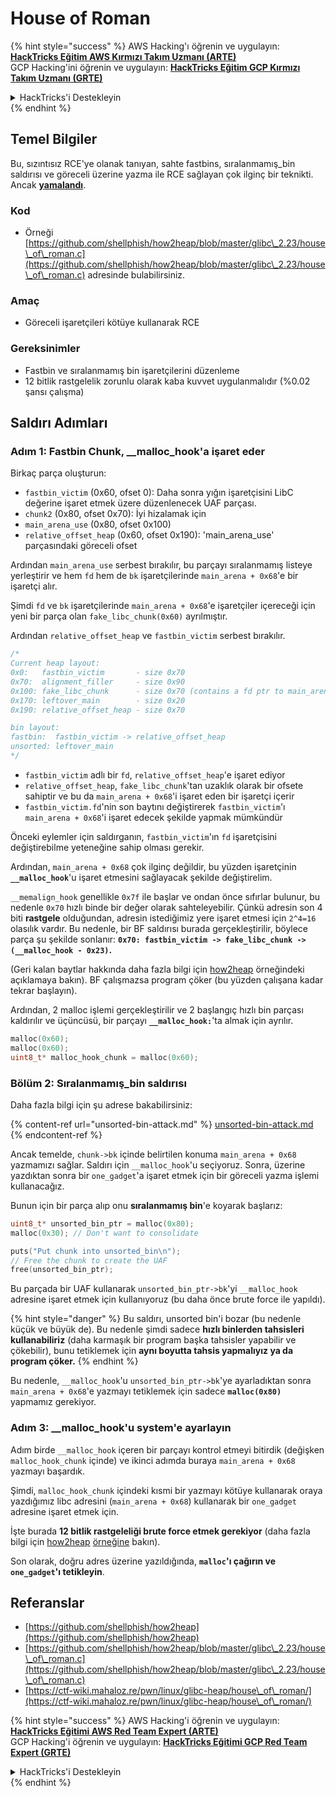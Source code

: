 # House of Roman

{% hint style="success" %}
AWS Hacking'ı öğrenin ve uygulayın:<img src="/.gitbook/assets/arte.png" alt="" data-size="line">[**HackTricks Eğitim AWS Kırmızı Takım Uzmanı (ARTE)**](https://training.hacktricks.xyz/courses/arte)<img src="/.gitbook/assets/arte.png" alt="" data-size="line">\
GCP Hacking'ini öğrenin ve uygulayın: <img src="/.gitbook/assets/grte.png" alt="" data-size="line">[**HackTricks Eğitim GCP Kırmızı Takım Uzmanı (GRTE)**<img src="/.gitbook/assets/grte.png" alt="" data-size="line">](https://training.hacktricks.xyz/courses/grte)

<details>

<summary>HackTricks'i Destekleyin</summary>

* [**Abonelik planlarını**](https://github.com/sponsors/carlospolop) kontrol edin!
* 💬 [**Discord grubuna**](https://discord.gg/hRep4RUj7f) katılın veya [**telegram grubuna**](https://t.me/peass) katılın veya bizi **Twitter** 🐦 [**@hacktricks\_live**](https://twitter.com/hacktricks\_live)** takip edin.**
* **Hacking püf noktalarını paylaşarak PR'ler göndererek HackTricks ve HackTricks Cloud github depolarına katkıda bulunun.**

</details>
{% endhint %}

## Temel Bilgiler

Bu, sızıntısız RCE'ye olanak tanıyan, sahte fastbins, sıralanmamış\_bin saldırısı ve göreceli üzerine yazma ile RCE sağlayan çok ilginç bir teknikti. Ancak [**yamalandı**](https://sourceware.org/git/?p=glibc.git;a=commitdiff;h=b90ddd08f6dd688e651df9ee89ca3a69ff88cd0c).

### Kod

* Örneği [https://github.com/shellphish/how2heap/blob/master/glibc\_2.23/house\_of\_roman.c](https://github.com/shellphish/how2heap/blob/master/glibc\_2.23/house\_of\_roman.c) adresinde bulabilirsiniz.

### Amaç

* Göreceli işaretçileri kötüye kullanarak RCE

### Gereksinimler

* Fastbin ve sıralanmamış bin işaretçilerini düzenleme
* 12 bitlik rastgelelik zorunlu olarak kaba kuvvet uygulanmalıdır (%0.02 şansı çalışma)

## Saldırı Adımları

### Adım 1: Fastbin Chunk, \_\_malloc\_hook'a işaret eder

Birkaç parça oluşturun:

* `fastbin_victim` (0x60, ofset 0): Daha sonra yığın işaretçisini LibC değerine işaret etmek üzere düzenlenecek UAF parçası.
* `chunk2` (0x80, ofset 0x70): İyi hizalamak için
* `main_arena_use` (0x80, ofset 0x100)
* `relative_offset_heap` (0x60, ofset 0x190): 'main\_arena\_use' parçasındaki göreceli ofset

Ardından `main_arena_use` serbest bırakılır, bu parçayı sıralanmamış listeye yerleştirir ve hem `fd` hem de `bk` işaretçilerinde `main_arena + 0x68`'e bir işaretçi alır.

Şimdi `fd` ve `bk` işaretçilerinde `main_arena + 0x68`'e işaretçiler içereceği için yeni bir parça olan `fake_libc_chunk(0x60)` ayrılmıştır.

Ardından `relative_offset_heap` ve `fastbin_victim` serbest bırakılır.
```c
/*
Current heap layout:
0x0:   fastbin_victim       - size 0x70
0x70:  alignment_filler     - size 0x90
0x100: fake_libc_chunk      - size 0x70 (contains a fd ptr to main_arena + 0x68)
0x170: leftover_main        - size 0x20
0x190: relative_offset_heap - size 0x70

bin layout:
fastbin:  fastbin_victim -> relative_offset_heap
unsorted: leftover_main
*/
```
* `fastbin_victim` adlı bir `fd`, `relative_offset_heap`'e işaret ediyor
* `relative_offset_heap`, `fake_libc_chunk`'tan uzaklık olarak bir ofsete sahiptir ve bu da `main_arena + 0x68`'i işaret eden bir işaretçi içerir
* `fastbin_victim.fd`'nin son baytını değiştirerek `fastbin_victim`'ı `main_arena + 0x68`'i işaret edecek şekilde yapmak mümkündür

Önceki eylemler için saldırganın, `fastbin_victim`'ın `fd` işaretçisini değiştirebilme yeteneğine sahip olması gerekir.

Ardından, `main_arena + 0x68` çok ilginç değildir, bu yüzden işaretçinin **`__malloc_hook`**'u işaret etmesini sağlayacak şekilde değiştirelim.

`__memalign_hook` genellikle `0x7f` ile başlar ve ondan önce sıfırlar bulunur, bu nedenle `0x70` hızlı binde bir değer olarak sahteleyebilir. Çünkü adresin son 4 biti **rastgele** olduğundan, adresin istediğimiz yere işaret etmesi için `2^4=16` olasılık vardır. Bu nedenle, bir BF saldırısı burada gerçekleştirilir, böylece parça şu şekilde sonlanır: **`0x70: fastbin_victim -> fake_libc_chunk -> (__malloc_hook - 0x23)`.**

(Geri kalan baytlar hakkında daha fazla bilgi için [how2heap](https://github.com/shellphish/how2heap/blob/master/glibc\_2.23/house\_of\_roman.c) örneğindeki açıklamaya bakın). BF çalışmazsa program çöker (bu yüzden çalışana kadar tekrar başlayın).

Ardından, 2 malloc işlemi gerçekleştirilir ve 2 başlangıç ​​hızlı bin parçası kaldırılır ve üçüncüsü, bir parçayı **`__malloc_hook:`**'ta almak için ayrılır.
```c
malloc(0x60);
malloc(0x60);
uint8_t* malloc_hook_chunk = malloc(0x60);
```
### Bölüm 2: Sıralanmamış\_bin saldırısı

Daha fazla bilgi için şu adrese bakabilirsiniz:

{% content-ref url="unsorted-bin-attack.md" %}
[unsorted-bin-attack.md](unsorted-bin-attack.md)
{% endcontent-ref %}

Ancak temelde, `chunk->bk` içinde belirtilen konuma `main_arena + 0x68` yazmamızı sağlar. Saldırı için `__malloc_hook`'u seçiyoruz. Sonra, üzerine yazdıktan sonra bir `one_gadget`'a işaret etmek için bir göreceli yazma işlemi kullanacağız.

Bunun için bir parça alıp onu **sıralanmamış bin**'e koyarak başlarız:
```c
uint8_t* unsorted_bin_ptr = malloc(0x80);
malloc(0x30); // Don't want to consolidate

puts("Put chunk into unsorted_bin\n");
// Free the chunk to create the UAF
free(unsorted_bin_ptr);
```
Bu parçada bir UAF kullanarak `unsorted_bin_ptr->bk`'yi `__malloc_hook` adresine işaret etmek için kullanıyoruz (bu daha önce brute force ile yapıldı).

{% hint style="danger" %}
Bu saldırı, unsorted bin'i bozar (bu nedenle küçük ve büyük de). Bu nedenle şimdi sadece **hızlı binlerden tahsisleri kullanabiliriz** (daha karmaşık bir program başka tahsisler yapabilir ve çökebilir), bunu tetiklemek için **aynı boyutta tahsis yapmalıyız ya da program çöker.**
{% endhint %}

Bu nedenle, `__malloc_hook`'u `unsorted_bin_ptr->bk`'ye ayarladıktan sonra `main_arena + 0x68`'e yazmayı tetiklemek için sadece **`malloc(0x80)`** yapmamız gerekiyor.

### Adım 3: \_\_malloc\_hook'u system'e ayarlayın

Adım birde `__malloc_hook` içeren bir parçayı kontrol etmeyi bitirdik (değişken `malloc_hook_chunk` içinde) ve ikinci adımda buraya `main_arena + 0x68` yazmayı başardık.

Şimdi, `malloc_hook_chunk` içindeki kısmi bir yazmayı kötüye kullanarak oraya yazdığımız libc adresini (`main_arena + 0x68`) kullanarak bir `one_gadget` adresine işaret etmek için.

İşte burada **12 bitlik rastgeleliği brute force etmek gerekiyor** (daha fazla bilgi için [how2heap](https://github.com/shellphish/how2heap/blob/master/glibc\_2.23/house\_of\_roman.c) [örneğine](https://github.com/shellphish/how2heap/blob/master/glibc\_2.23/house\_of\_roman.c) bakın).

Son olarak, doğru adres üzerine yazıldığında, **`malloc`'ı çağırın ve `one_gadget`'ı tetikleyin**.

## Referanslar

* [https://github.com/shellphish/how2heap](https://github.com/shellphish/how2heap)
* [https://github.com/shellphish/how2heap/blob/master/glibc\_2.23/house\_of\_roman.c](https://github.com/shellphish/how2heap/blob/master/glibc\_2.23/house\_of\_roman.c)
* [https://ctf-wiki.mahaloz.re/pwn/linux/glibc-heap/house\_of\_roman/](https://ctf-wiki.mahaloz.re/pwn/linux/glibc-heap/house\_of\_roman/)

{% hint style="success" %}
AWS Hacking'i öğrenin ve uygulayın:<img src="/.gitbook/assets/arte.png" alt="" data-size="line">[**HackTricks Eğitimi AWS Red Team Expert (ARTE)**](https://training.hacktricks.xyz/courses/arte)<img src="/.gitbook/assets/arte.png" alt="" data-size="line">\
GCP Hacking'i öğrenin ve uygulayın: <img src="/.gitbook/assets/grte.png" alt="" data-size="line">[**HackTricks Eğitimi GCP Red Team Expert (GRTE)**<img src="/.gitbook/assets/grte.png" alt="" data-size="line">](https://training.hacktricks.xyz/courses/grte)

<details>

<summary>HackTricks'i Destekleyin</summary>

* [**Abonelik planlarını**](https://github.com/sponsors/carlospolop) kontrol edin!
* **💬 [Discord grubuna](https://discord.gg/hRep4RUj7f) veya [telegram grubuna](https://t.me/peass) katılın veya** bizi **Twitter** 🐦 [**@hacktricks\_live**](https://twitter.com/hacktricks\_live)** takip edin.**
* **Hacking püf noktalarını paylaşarak HackTricks ve HackTricks Cloud github depolarına PR gönderin.**

</details>
{% endhint %}
